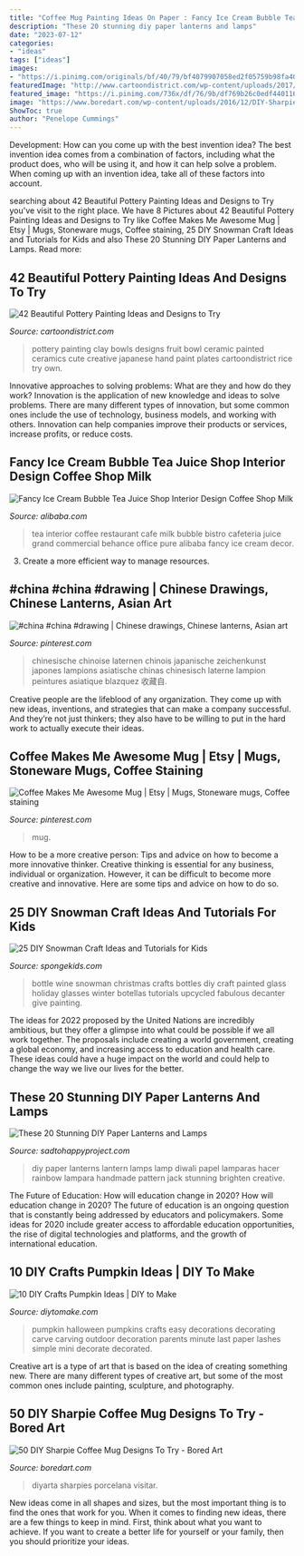 ```yaml
---
title: "Coffee Mug Painting Ideas On Paper : Fancy Ice Cream Bubble Tea Juice Shop Interior Design Coffee Shop Milk"
description: "These 20 stunning diy paper lanterns and lamps"
date: "2023-07-12"
categories:
- "ideas"
tags: ["ideas"]
images:
- "https://i.pinimg.com/originals/bf/40/79/bf4079907058ed2f05759b98fa404b4f.jpg"
featuredImage: "http://www.cartoondistrict.com/wp-content/uploads/2017/08/Pottery-Painting-Ideas-and-Designs19.jpg"
featured_image: "https://i.pinimg.com/736x/df/76/9b/df769b26c0edf44011699744a97fa28e.jpg"
image: "https://www.boredart.com/wp-content/uploads/2016/12/DIY-Sharpie-Coffee-Mug-Designs-To-Try0041.jpg"
ShowToc: true
author: "Penelope Cummings"
---
```



Development: How can you come up with the best invention idea?
The best invention idea comes from a combination of factors, including what the product does, who will be using it, and how it can help solve a problem. When coming up with an invention idea, take all of these factors into account.

	

		
searching about 42 Beautiful Pottery Painting Ideas and Designs to Try you've visit to the right place. We have 8 Pictures about 42 Beautiful Pottery Painting Ideas and Designs to Try like Coffee Makes Me Awesome Mug | Etsy | Mugs, Stoneware mugs, Coffee staining, 25 DIY Snowman Craft Ideas and Tutorials for Kids and also These 20 Stunning DIY Paper Lanterns and Lamps. Read more:
		
    
## 42 Beautiful Pottery Painting Ideas And Designs To Try

<img loading=lazy src="http://www.cartoondistrict.com/wp-content/uploads/2017/08/Pottery-Painting-Ideas-and-Designs19.jpg" onerror="this.onerror=null;this.src='https://tse4.mm.bing.net/th?id=OIP.sEbjozb7TmLpiDEGvpJ5eQHaJ_&amp;pid=15.1';" alt="42 Beautiful Pottery Painting Ideas and Designs to Try">

_Source: cartoondistrict.com_

>pottery painting clay bowls designs fruit bowl ceramic painted ceramics cute creative japanese hand paint plates cartoondistrict rice try own. 

	

Innovative approaches to solving problems: What are they and how do they work?
Innovation is the application of new knowledge and ideas to solve problems. There are many different types of innovation, but some common ones include the use of technology, business models, and working with others. Innovation can help companies improve their products or services, increase profits, or reduce costs.

    
## Fancy Ice Cream Bubble Tea Juice Shop Interior Design Coffee Shop Milk

<img loading=lazy src="https://sc02.alicdn.com/kf/H855150b4bd004fcc843c1cc20ca92b781/220725822/H855150b4bd004fcc843c1cc20ca92b781.jpg" onerror="this.onerror=null;this.src='https://tse1.mm.bing.net/th?id=OIP.pAVTvgRvqZrOpIqzxU0FuQHaK9&amp;pid=15.1';" alt="Fancy Ice Cream Bubble Tea Juice Shop Interior Design Coffee Shop Milk">

_Source: alibaba.com_

>tea interior coffee restaurant cafe milk bubble bistro cafeteria juice grand commercial behance office pure alibaba fancy ice cream decor. 

	

3. Create a more efficient way to manage resources.

    
## #china #china #drawing | Chinese Drawings, Chinese Lanterns, Asian Art

<img loading=lazy src="https://i.pinimg.com/736x/df/76/9b/df769b26c0edf44011699744a97fa28e.jpg" onerror="this.onerror=null;this.src='https://tse4.mm.bing.net/th?id=OIP.eCp0yNaHgUC31lo3TYVCqgHaLA&amp;pid=15.1';" alt="#china #china #drawing | Chinese drawings, Chinese lanterns, Asian art">

_Source: pinterest.com_

>chinesische chinoise laternen chinois japanische zeichenkunst japones lampions asiatische chinas chinesisch laterne lampion peintures asiatique blazquez 收藏自. 

	

Creative people are the lifeblood of any organization. They come up with new ideas, inventions, and strategies that can make a company successful. And they’re not just thinkers; they also have to be willing to put in the hard work to actually execute their ideas.

    
## Coffee Makes Me Awesome Mug | Etsy | Mugs, Stoneware Mugs, Coffee Staining

<img loading=lazy src="https://i.pinimg.com/originals/bf/40/79/bf4079907058ed2f05759b98fa404b4f.jpg" onerror="this.onerror=null;this.src='https://tse2.mm.bing.net/th?id=OIP.aeZFyM7h76brGnklPPOT7AHaE9&amp;pid=15.1';" alt="Coffee Makes Me Awesome Mug | Etsy | Mugs, Stoneware mugs, Coffee staining">

_Source: pinterest.com_

>mug. 

	

How to be a more creative person: Tips and advice on how to become a more innovative thinker.
Creative thinking is essential for any business, individual or organization. However, it can be difficult to become more creative and innovative. Here are some tips and advice on how to do so.

    
## 25 DIY Snowman Craft Ideas And Tutorials For Kids

<img loading=lazy src="http://spongekids.com/wp-content/uploads/2016/12/diy-snowman/16-diy-snowman-crafts-for-kids.jpg" onerror="this.onerror=null;this.src='https://tse2.mm.bing.net/th?id=OIP.eRwVTnvODtteZUDNbgwz9AHaRD&amp;pid=15.1';" alt="25 DIY Snowman Craft Ideas and Tutorials for Kids">

_Source: spongekids.com_

>bottle wine snowman christmas crafts bottles diy craft painted glass holiday glasses winter botellas tutorials upcycled fabulous decanter give painting. 

	

The ideas for 2022 proposed by the United Nations are incredibly ambitious, but they offer a glimpse into what could be possible if we all work together. The proposals include creating a world government, creating a global economy, and increasing access to education and health care. These ideas could have a huge impact on the world and could help to change the way we live our lives for the better.

    
## These 20 Stunning DIY Paper Lanterns And Lamps

<img loading=lazy src="http://sadtohappyproject.com/wp-content/uploads/2014/10/DIY-Paper-Lantern-Jack-o-Lanterns9.jpg" onerror="this.onerror=null;this.src='https://tse4.mm.bing.net/th?id=OIP.WrUfOxVTtXIVcE1IUKG5vQHaNQ&amp;pid=15.1';" alt="These 20 Stunning DIY Paper Lanterns and Lamps">

_Source: sadtohappyproject.com_

>diy paper lanterns lantern lamps lamp diwali papel lamparas hacer rainbow lampara handmade pattern jack stunning brighten creative. 

	

The Future of Education: How will education change in 2020?
How will education change in 2020? The future of education is an ongoing question that is constantly being addressed by educators and policymakers. Some ideas for 2020 include greater access to affordable education opportunities, the rise of digital technologies and platforms, and the growth of international education.

    
## 10 DIY Crafts Pumpkin Ideas | DIY To Make

<img loading=lazy src="http://www.diytomake.com/wp-content/uploads/2015/10/great-pumpkin-idea.jpg" onerror="this.onerror=null;this.src='https://tse3.mm.bing.net/th?id=OIP.gmHyUGRXuHid_P1EmLwTqAHaJ3&amp;pid=15.1';" alt="10 DIY Crafts Pumpkin Ideas | DIY to Make">

_Source: diytomake.com_

>pumpkin halloween pumpkins crafts easy decorations decorating carve carving outdoor decoration parents minute last paper lashes simple mini decorate decorated. 

	

Creative art is a type of art that is based on the idea of creating something new. There are many different types of creative art, but some of the most common ones include painting, sculpture, and photography.

    
## 50 DIY Sharpie Coffee Mug Designs To Try - Bored Art

<img loading=lazy src="https://www.boredart.com/wp-content/uploads/2016/12/DIY-Sharpie-Coffee-Mug-Designs-To-Try0041.jpg" onerror="this.onerror=null;this.src='https://tse4.mm.bing.net/th?id=OIP.Xgriv_7HMHVnixGk31235QHaJ4&amp;pid=15.1';" alt="50 DIY Sharpie Coffee Mug Designs To Try - Bored Art">

_Source: boredart.com_

>diyarta sharpies porcelana visitar. 

	

New ideas come in all shapes and sizes, but the most important thing is to find the ones that work for you. When it comes to finding new ideas, there are a few things to keep in mind. First, think about what you want to achieve. If you want to create a better life for yourself or your family, then you should prioritize your ideas.

